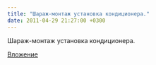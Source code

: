 ```yaml
---
title: "Шараж-монтаж установка кондиционера."
date: 2011-04-29 21:27:00 +0300
---
```


Шараж-монтаж установка кондиционера.

[Вложение](https://vk.com/video41076938_159645482)
